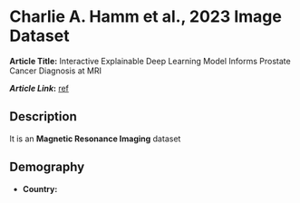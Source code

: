 # **Charlie A. Hamm et al., 2023 Image Dataset**
**Article Title:** Interactive Explainable Deep Learning Model Informs Prostate Cancer Diagnosis at MRI

**_Article Link_:** [ref](https://pubs.rsna.org/doi/pdf/10.1148/radiol.222276)


## **Description**
It is an **Magnetic Resonance Imaging** dataset

## **Demography**
+ **Country:** 



